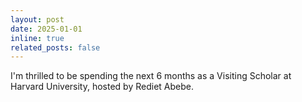 ```yaml
---
layout: post
date: 2025-01-01
inline: true
related_posts: false
---
```


I'm thrilled to be spending the next 6 months as a Visiting Scholar at Harvard University, hosted by Rediet Abebe.
